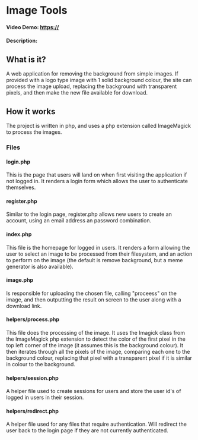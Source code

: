 # Image Tools

#### Video Demo: <https://>

#### Description:

## What is it?

A web application for removing the background from simple images. If provided with a logo type image with 1 solid background colour, the site can process the image upload, replacing the background with transparent pixels, and then make the new file available for download.

## How it works

The project is written in php, and uses a php extension called ImageMagick to process the images.

### Files

#### login.php

This is the page that users will land on when first visiting the application if not logged in. It renders a login form which allows the user to authenticate themselves.

#### register.php

Similar to the login page, register.php allows new users to create an account, using an email address an password combination.

#### index.php

This file is the homepage for logged in users. It renders a form allowing the user to select an image to be processed from their filesystem, and an action to perform on the image (the default is remove background, but a meme generator is also available).

#### image.php

Is responsible for uploading the chosen file, calling "proceess" on the image, and then outputting the result on screen to the user along with a download link.

#### helpers/process.php

This file does the processing of the image. It uses the Imagick class from the ImageMagick php extension to detect the color of the first pixel in the top left corner of the image (it assumes this is the background colour). It then iterates through all the pixels of the image, comparing each one to the background colour, replacing that pixel with a transparent pixel if it is similar in colour to the background.

#### helpers/session.php

A helper file used to create sessions for users and store the user id's of logged in users in their session.

#### helpers/redirect.php

A helper file used for any files that require authentication. Will redirect the user back to the login page if they are not currently authenticated.
